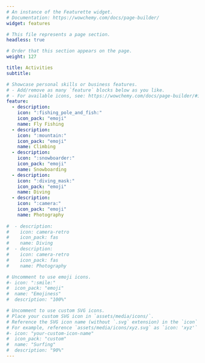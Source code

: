 ```yaml
---
# An instance of the Featurette widget.
# Documentation: https://wowchemy.com/docs/page-builder/
widget: features

# This file represents a page section.
headless: true

# Order that this section appears on the page.
weight: 127

title: Activities 
subtitle:

# Showcase personal skills or business features.
# - Add/remove as many `feature` blocks below as you like.
# - For available icons, see: https://wowchemy.com/docs/page-builder/#icons
feature:
  - description: 
    icon: ":fishing_pole_and_fish:"
    icon_pack: "emoji"
    name: Fly Fishing
  - description: 
    icon: ":mountain:"
    icon_pack: "emoji"
    name: Climbing
  - description: 
    icon: ":snowboarder:"
    icon_pack: "emoji"
    name: Snowboarding
  - description: 
    icon: ":diving_mask:"
    icon_pack: "emoji"
    name: Diving   
  - description: 
    icon: ":camera:"
    icon_pack: "emoji"
    name: Photography 
    
#  - description: 
#    icon: camera-retro
#    icon_pack: fas
#    name: Diving
#  - description: 
#    icon: camera-retro
#    icon_pack: fas
#    name: Photography

# Uncomment to use emoji icons.
#- icon: ":smile:"
#  icon_pack: "emoji"
#  name: "Emojiness"
#  description: "100%"

# Uncomment to use custom SVG icons.
# Place your custom SVG icon in `assets/media/icons/`.
# Reference the SVG icon name (without `.svg` extension) in the `icon` field.
# For example, reference `assets/media/icons/xyz.svg` as `icon: 'xyz'`
#- icon: "your-custom-icon-name"
#  icon_pack: "custom"
#  name: "Surfing"
#  description: "90%"
---
```

